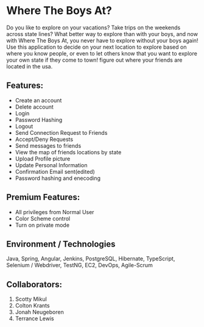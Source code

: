 # Where The Boys At?

Do you like to explore on your vacations? Take trips on the weekends across state lines? What better way to explore than with your boys, and now with Where The Boys At, you never have to explore without your boys again! Use this application to decide on your next location to explore based on where you know people, or even to let others know that you want to explore your own state if they come to town!
figure out where your friends are located in the usa.

## Features:

- Create an account
- Delete account
- Login
- Password Hashing
- Logout
- Send Connection Request to Friends
- Accept/Deny Requests
- Send messages to friends
- View the map of friends locations by state
- Upload Profile picture
- Update Personal Information
- Confirmation Email sent(edited)
- Password hashing and enecoding 

## Premium Features:
- All privileges from Normal User
- Color Scheme control
- Turn on private mode

## Environment / Technologies 
Java, Spring, Angular, Jenkins, PostgreSQL, Hibernate, TypeScript, Selenium / Webdriver, TestNG, EC2, DevOps, Agile-Scrum

## Collaborators:
1) Scotty Mikul
2) Colton Krants
3) Jonah Neugeboren
4) Terrance Lewis
